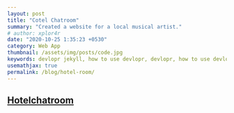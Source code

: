 ```yaml
---
layout: post
title: "Cotel Chatroom"
summary: "Created a website for a local musical artist."
# author: xplor4r
date: "2020-10-25 1:35:23 +0530"
category: Web App
thumbnail: /assets/img/posts/code.jpg
keywords: devlopr jekyll, how to use devlopr, devlopr, how to use devlopr-jekyll, devlopr-jekyll tutorial,best jekyll themes, multi author
usemathjax: true
permalink: /blog/hotel-room/
---
```


## [Hotelchatroom](https://hotelchatroom.com/)
